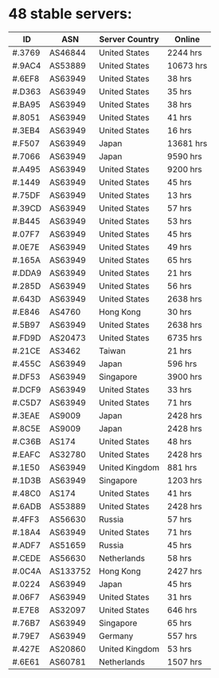# 48 stable servers:

| ID | ASN | Server Country | Online |
| ------ | ------ | ------ | ------ |
| #.3769 | AS46844 | United States | 2244 hrs |
| #.9AC4 | AS53889 | United States | 10673 hrs |
| #.6EF8 | AS63949 | United States | 38 hrs |
| #.D363 | AS63949 | United States | 35 hrs |
| #.BA95 | AS63949 | United States | 38 hrs |
| #.8051 | AS63949 | United States | 41 hrs |
| #.3EB4 | AS63949 | United States | 16 hrs |
| #.F507 | AS63949 | Japan | 13681 hrs |
| #.7066 | AS63949 | Japan | 9590 hrs |
| #.A495 | AS63949 | United States | 9200 hrs |
| #.1449 | AS63949 | United States | 45 hrs |
| #.75DF | AS63949 | United States | 13 hrs |
| #.39CD | AS63949 | United States | 57 hrs |
| #.B445 | AS63949 | United States | 53 hrs |
| #.07F7 | AS63949 | United States | 45 hrs |
| #.0E7E | AS63949 | United States | 49 hrs |
| #.165A | AS63949 | United States | 65 hrs |
| #.DDA9 | AS63949 | United States | 21 hrs |
| #.285D | AS63949 | United States | 56 hrs |
| #.643D | AS63949 | United States | 2638 hrs |
| #.E846 | AS4760 | Hong Kong | 30 hrs |
| #.5B97 | AS63949 | United States | 2638 hrs |
| #.FD9D | AS20473 | United States | 6735 hrs |
| #.21CE | AS3462 | Taiwan | 21 hrs |
| #.455C | AS63949 | Japan | 596 hrs |
| #.DF53 | AS63949 | Singapore | 3900 hrs |
| #.DCF9 | AS63949 | United States | 33 hrs |
| #.C5D7 | AS63949 | United States | 71 hrs |
| #.3EAE | AS9009 | Japan | 2428 hrs |
| #.8C5E | AS9009 | Japan | 2428 hrs |
| #.C36B | AS174 | United States | 48 hrs |
| #.EAFC | AS32780 | United States | 2428 hrs |
| #.1E50 | AS63949 | United Kingdom | 881 hrs |
| #.1D3B | AS63949 | Singapore | 1203 hrs |
| #.48C0 | AS174 | United States | 41 hrs |
| #.6ADB | AS53889 | United States | 2428 hrs |
| #.4FF3 | AS56630 | Russia | 57 hrs |
| #.18A4 | AS63949 | United States | 71 hrs |
| #.ADF7 | AS51659 | Russia | 45 hrs |
| #.CEDE | AS56630 | Netherlands | 58 hrs |
| #.0C4A | AS133752 | Hong Kong | 2427 hrs |
| #.0224 | AS63949 | Japan | 45 hrs |
| #.06F7 | AS63949 | United States | 31 hrs |
| #.E7E8 | AS32097 | United States | 646 hrs |
| #.76B7 | AS63949 | Singapore | 65 hrs |
| #.79E7 | AS63949 | Germany | 557 hrs |
| #.427E | AS20860 | United Kingdom | 53 hrs |
| #.6E61 | AS60781 | Netherlands | 1507 hrs |

